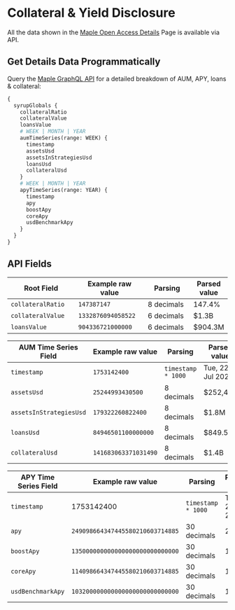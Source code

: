 # Collateral & Yield Disclosure

All the data shown in the [Maple Open Access Details](https://app.maple.finance/earn/details) Page is available via API.

## Get Details Data Programmatically&#x20;

Query the [Maple GraphQL API](https://api.maple.finance/v2/graphql) for a detailed breakdown of AUM, APY, loans & collateral:

```graphql
{
  syrupGlobals {
    collateralRatio
    collateralValue
    loansValue
    # WEEK | MONTH | YEAR
    aumTimeSeries(range: WEEK) {
      timestamp
      assetsUsd
      assetsInStrategiesUsd
      loansUsd
      collateralUsd
    }
    # WEEK | MONTH | YEAR
    apyTimeSeries(range: YEAR) {
      timestamp
      apy
      boostApy
      coreApy
      usdBenchmarkApy
    }
  }
}
```

## API Fields

<table><thead><tr><th width="199.68841552734375">Root Field</th><th width="190.1441650390625">Example raw value</th><th width="170.033447265625">Parsing</th><th>Parsed value</th></tr></thead><tbody><tr><td><code>collateralRatio</code></td><td><code>147387147</code></td><td>8 decimals</td><td>147.4%</td></tr><tr><td><code>collateralValue</code></td><td><code>1332876094058522</code></td><td>6 decimals</td><td>$1.3B</td></tr><tr><td><code>loansValue</code></td><td><code>904336721000000</code></td><td>6 decimals</td><td>$904.3M</td></tr></tbody></table>

<table><thead><tr><th width="199.6531982421875">AUM Time Series Field</th><th width="189.533935546875">Example raw value</th><th width="169.8284912109375">Parsing</th><th>Parsed value</th></tr></thead><tbody><tr><td><code>timestamp</code></td><td><code>1753142400</code></td><td><code>timestamp * 1000</code></td><td>Tue, 22 Jul 2025</td></tr><tr><td><code>assetsUsd</code></td><td><code>25244993430500</code></td><td>8 decimals</td><td>$252,449</td></tr><tr><td><code>assetsInStrategiesUsd</code></td><td><code>179322260822400</code></td><td>8 decimals</td><td>$1.8M</td></tr><tr><td><code>loansUsd</code></td><td><code>84946501100000000</code></td><td>8 decimals</td><td>$849.5M</td></tr><tr><td><code>collateralUsd</code></td><td><code>141683063371031490</code></td><td>8 decimals</td><td>$1.4B</td></tr></tbody></table>

<table><thead><tr><th width="199.68927001953125">APY Time Series Field</th><th width="190.0164794921875">Example raw value</th><th width="170.471435546875">Parsing</th><th>Parsed value</th></tr></thead><tbody><tr><td><code>timestamp</code></td><td>1753142400</td><td><code>timestamp * 1000</code></td><td>Tue, 22 Jul 2025</td></tr><tr><td><code>apy</code></td><td><code>249098664347445580210603714885</code></td><td>30 decimals</td><td>24.9%</td></tr><tr><td><code>boostApy</code></td><td><code>135000000000000000000000000000</code></td><td>30 decimals</td><td>13.5%</td></tr><tr><td><code>coreApy</code></td><td><code>114098664347445580210603714885</code></td><td>30 decimals</td><td>11.4%</td></tr><tr><td><code>usdBenchmarkApy</code></td><td><code>103200000000000000000000000000</code></td><td>30 decimals</td><td>10.3%</td></tr></tbody></table>
